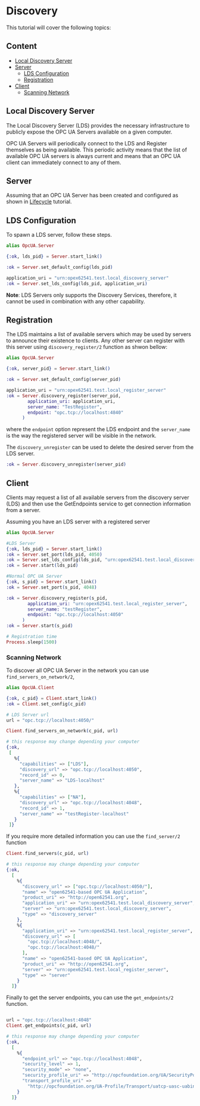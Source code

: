 # Discovery

This tutorial will cover the following topics:

## Content

- [Local Discovery Server](#local-discovery-server)
- [Server](#server)
  - [LDS Configuration](#lds-configuration)
  - [Registration](#registration)
- [Client](#client)
  - [Scanning Network](#scan-network)

## Local Discovery Server

The Local Discovery Server (LDS) provides the necessary infrastructure to publicly expose the OPC UA Servers available on a given computer.

OPC UA Servers will periodically connect to the LDS and Register themselves as being available. This periodic activity means that the list of available OPC UA servers is always current and means that an OPC UA client can immediately connect to any of them.

## Server

Assuming that an OPC UA Server has been created and configured as shown in [Lifecycle](https://hexdocs.pm/opex62541/doc/lifecycle.html) tutorial.

## LDS Configuration

To spawn a LDS server, follow these steps.

```elixir
alias OpcUA.Server

{:ok, lds_pid} = Server.start_link()

:ok = Server.set_default_config(lds_pid)

application_uri = "urn:opex62541.test.local_discovery_server"
:ok = Server.set_lds_config(lds_pid, application_uri)
```

**Note**: LDS Servers only supports the Discovery Services, therefore, it cannot be used in combination with any other capability.

## Registration

The LDS maintains a list of available servers which may be used by servers to announce their existence to clients. Any other server can register with this server using `discovery_register/2` function as shwon bellow:

```elixir
alias OpcUA.Server

{:ok, server_pid} = Server.start_link()

:ok = Server.set_default_config(server_pid)

application_uri = "urn:opex62541.test.local_register_server"
:ok = Server.discovery_register(server_pid,
        application_uri: application_uri,
        server_name: "TestRegister",
        endpoint: "opc.tcp://localhost:4840"
      )
```
where the `endpoint` option represent the LDS endpoint and the `server_name` is the way the registered server will be visible in the network.

The `discovery_unregister` can be used to delete the desired server from the LDS server.

```elixir
:ok = Server.discovery_unregister(server_pid)
```

## Client

Clients may request a list of all available servers from the discovery server (LDS) and then use the GetEndpoints service to get connection information from a server.

Assuming you have an LDS server with a registered server

```elixir
alias OpcUA.Server

#LDS Server
{:ok, lds_pid} = Server.start_link()
:ok = Server.set_port(lds_pid, 4050)
:ok = Server.set_lds_config(lds_pid, "urn:opex62541.test.local_discovery_server")
:ok = Server.start(lds_pid)

#Normal OPC UA Server
{:ok, s_pid} = Server.start_link()
:ok = Server.set_port(s_pid, 4048)

:ok = Server.discovery_register(s_pid,
        application_uri: "urn:opex62541.test.local_register_server",
        server_name: "testRegister",
        endpoint: "opc.tcp://localhost:4050"
      )
:ok = Server.start(s_pid)

# Registration time
Process.sleep(1500)
```

### Scanning Network

To discover all OPC UA Server in the network you can use `find_servers_on_network/2`,

```elixir
alias OpcUA.Client

{:ok, c_pid} = Client.start_link()
:ok = Client.set_config(c_pid)

# LDS Server url
url = "opc.tcp://localhost:4050/"

Client.find_servers_on_network(c_pid, url)

# this response may change depending your computer
{:ok,
 [
   %{
     "capabilities" => ["LDS"],
     "discovery_url" => "opc.tcp://localhost:4050",
     "record_id" => 0,
     "server_name" => "LDS-localhost"
   },
   %{
     "capabilities" => ["NA"],
     "discovery_url" => "opc.tcp://localhost:4048",
     "record_id" => 1,
     "server_name" => "testRegister-localhost"
   }
 ]}
```
If you require more detailed information you can use the `find_server/2` function

```elixir
Client.find_servers(c_pid, url)

# this response may change depending your computer
{:ok,
  [
    %{
      "discovery_url" => ["opc.tcp://localhost:4050/"],
      "name" => "open62541-based OPC UA Application",
      "product_uri" => "http://open62541.org",
      "application_uri" => "urn:opex62541.test.local_discovery_server",
      "server" => "urn:opex62541.test.local_discovery_server",
      "type" => "discovery_server"
    },
    %{
      "application_uri" => "urn:opex62541.test.local_register_server",
      "discovery_url" => [
        "opc.tcp://localhost:4048/",
        "opc.tcp://localhost:4048/"
      ],
      "name" => "open62541-based OPC UA Application",
      "product_uri" => "http://open62541.org",
      "server" => "urn:opex62541.test.local_register_server",
      "type" => "server"
    }
  ]}
```

Finally to get the server endpoints, you can use the `get_endpoints/2` function.

```elixir

url = "opc.tcp://localhost:4048"
Client.get_endpoints(c_pid, url)

# this response may change depending your computer
{:ok,
  [
    %{
      "endpoint_url" => "opc.tcp://localhost:4048",
      "security_level" => 1,
      "security_mode" => "none",
      "security_profile_uri" => "http://opcfoundation.org/UA/SecurityPolicy#None",
      "transport_profile_uri" =>
        "http://opcfoundation.org/UA-Profile/Transport/uatcp-uasc-uabinary"
    }
  ]}
```

